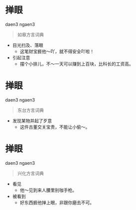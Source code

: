 # 掸眼
daen3 ngaen3
> 如皋方言词典
- 目光扫及、落眼
  - 这笔财宝捱他～吖，就不得安全吖啦！
- 引起注意
  - 摆个小排儿，不～一天可以赚到上百块，比科长的工资高。

# 掸眼
daen3 ngaen3
> 东台方言词典
- 发现某物并起了歹意
  - 这件古董交关宝贵，不能让小偷～。

# 掸眼
daen3 ngaen3
> 兴化方言词典
- 看见
  - 他～见到来人腰里别咖手枪。
- 被看到
  - 好东西捱他掸上眼，非跟你磨去不可。
